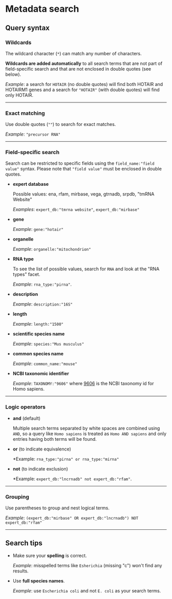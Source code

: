 
<h1><i class="fa fa-info-circle"></i> Metadata search</h1>

## Query syntax

### Wildcards

The wildcard character (`*`) can match any number of characters.

**Wildcards are added automatically** to all search terms that are not part of field-specific
search and that are not enclosed in double quotes (see below).

*Example*: a search for `HOTAIR` (no double quotes) will find both HOTAIR and HOTAIRM1 genes
and a search for `"HOTAIR"` (with double quotes) will find only HOTAIR.

---

### Exact matching

Use double quotes (`""`) to search for exact matches.

*Example*: `"precursor RNA"`

---

### Field-specific search

Search can be restricted to specific fields using the `field_name:"field value"` syntax.
Please note that `"field value"` must be enclosed in double quotes.

* **expert database**

	Possible values: ena, rfam, mirbase, vega, gtrnadb, srpdb, "tmRNA Website"

	*Examples*: `expert_db:"tmrna website"`, `expert_db:"mirbase"`

* **gene**

	*Example*: `gene:"hotair"`

* **organelle**

	*Example*: `organelle:"mitochondrion"`

* **RNA type**

	To see the list of possible values, search for `RNA` and look at the "RNA types" facet.

	*Example*: `rna_type:"pirna"`.

* **description**

	*Example*: `description:"16S"`

* **length**

	*Example*: `length:"1500"`

* **scientific species name**

	*Example*: `species:"Mus musculus"`

* **common species name**

	*Example*: `common_name:"mouse"`

* **NCBI taxonomic identifier**

	*Example*: `TAXONOMY:"9606"` where [9606](http://www.ncbi.nlm.nih.gov/Taxonomy/Browser/wwwtax.cgi?id=9606) is the NCBI taxonomy id for Homo sapiens.

---

### Logic operators

* **and** (default)

	Multiple search terms separated by white spaces are combined using `AND`,
	so a query like `Homo sapiens` is treated as `Homo AND sapiens` and only entries having both terms will be found.

* **or** (to indicate equivalence)

	*Example: `rna_type:"pirna" or rna_type:"mirna"`

* **not** (to indicate exclusion)

	*Example: `expert_db:"lncrnadb" not expert_db:"rfam"`.

---

### Grouping

Use parentheses to group and nest logical terms.

*Example*: `(expert_db:"mirbase" OR expert_db:"lncrnadb") NOT expert_db:"rfam"`

---

## Search tips

* Make sure your **spelling** is correct.

    *Example*: misspelled terms like `Esherichia` (missing "c") won't find any results.

* Use **full species names**.

    *Example*: use `Escherichia coli` and not `E. coli` as your search terms.
